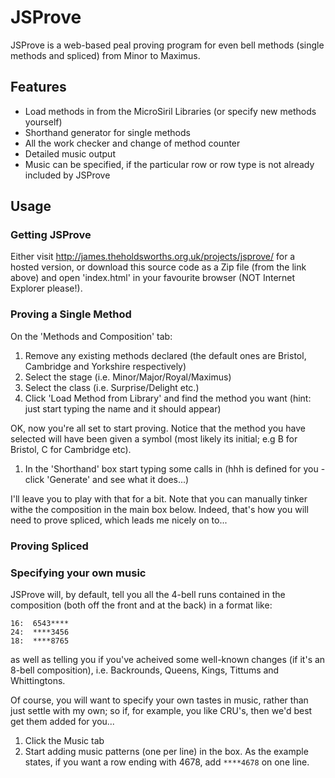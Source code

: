 JSProve
=======
JSProve is a web-based peal proving program for even bell methods (single methods and spliced) from Minor to Maximus.

## Features
* Load methods in from the MicroSiril Libraries (or specify new methods yourself)
* Shorthand generator for single methods
* All the work checker and change of method counter
* Detailed music output
* Music can be specified, if the particular row or row type is not already included by JSProve

## Usage
### Getting JSProve
Either visit http://james.theholdsworths.org.uk/projects/jsprove/ for a hosted version, or download this source code as a Zip file (from the link above) and open 'index.html' in your favourite browser (NOT Internet Explorer please!).

### Proving a Single Method
On the 'Methods and Composition' tab:

1. Remove any existing methods declared (the default ones are Bristol, Cambridge and Yorkshire respectively)
1. Select the stage (i.e. Minor/Major/Royal/Maximus)
1. Select the class (i.e. Surprise/Delight etc.)
1. Click 'Load Method from Library' and find the method you want (hint: just start typing the name and it should appear)

OK, now you're all set to start proving. Notice that the method you have selected will have been given a symbol (most likely its initial; e.g B for Bristol, C for Cambridge etc).

1. In the 'Shorthand' box start typing some calls in (hhh is defined for you - click 'Generate' and see what it does...)

I'll leave you to play with that for a bit. Note that you can manually tinker withe the composition in the main box below. Indeed, that's how you will need to prove spliced, which leads me nicely on to...

### Proving Spliced

### Specifying your own music
JSProve will, by default, tell you all the 4-bell runs contained in the composition (both off the front and at the back) in a format like:

```
16:  6543****
24:  ****3456
18:  ****8765
```

as well as telling you if you've acheived some well-known changes (if it's an 8-bell composition), i.e. Backrounds, Queens, Kings, Tittums and Whittingtons.

Of course, you will want to specify your own tastes in music, rather than just settle with my own; so if, for example, you like CRU's, then we'd best get them added for you...

1. Click the Music tab
2. Start adding music patterns (one per line) in the box. As the example states, if you want a row ending with 4678, add `****4678` on one line.

